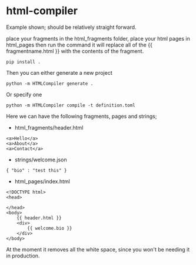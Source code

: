 # html-compiler
Example shown; should be relatively straight forward.

place your fragments in the html_fragments folder, place your html pages in html_pages then run the command it will replace all of the {{ fragmentname.html }} with the contents of the fragment.

```
pip install .
```

Then you can either generate a new project
```
python -m HTMLCompiler generate .
```

Or specify one
```
python -m HTMLCompiler compile -t definition.toml
```

Here we can have the following fragments, pages and strings;

* html_fragments/header.html
```
<a>Hello</a>
<a>About</a>
<a>Contact</a>
```

* strings/welcome.json
```
{ "bio" : "test this" }
```

* html_pages/index.html
```
<!DOCTYPE html>
<head>

</head>
<body>
    {{ header.html }}
    <div>
        {{ welcome.bio }}
    </div>
</body>
```

At the moment it removes all the white space, since you won't be needing it in production.